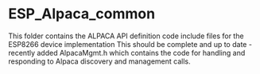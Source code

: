 # ESP_Alpaca_common
This folder contains the ALPACA API definition code include files for the ESP8266 device implementation 
This should be complete and up to date - recently added AlpacaMgmt.h which contains the code for handling and responding to Alpaca discovery and management calls. 

